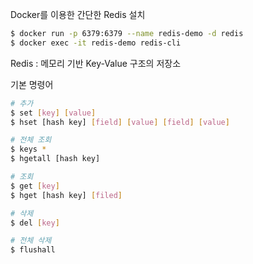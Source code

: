Docker를 이용한 간단한 Redis 설치

```bash
$ docker run -p 6379:6379 --name redis-demo -d redis
$ docker exec -it redis-demo redis-cli
```

Redis : 메모리 기반 Key-Value 구조의 저장소

기본 명령어
```bash
# 추가
$ set [key] [value]
$ hset [hash key] [field] [value] [field] [value]

# 전체 조회
$ keys *
$ hgetall [hash key]

# 조회
$ get [key]
$ hget [hash key] [filed]

# 삭제
$ del [key]

# 전체 삭제
$ flushall
```
